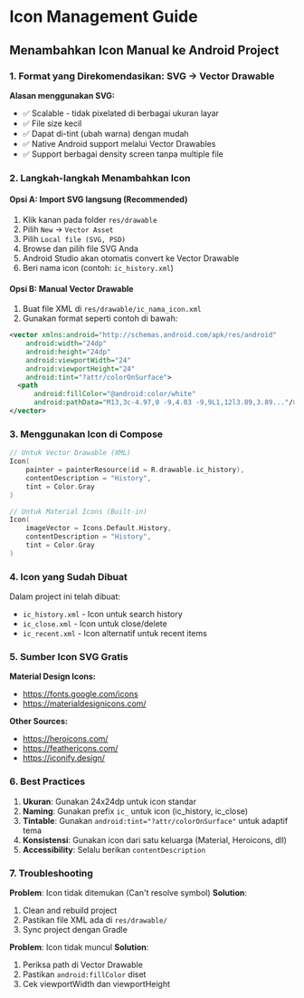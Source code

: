 # Icon Management Guide

## Menambahkan Icon Manual ke Android Project

### 1. Format yang Direkomendasikan: SVG → Vector Drawable

**Alasan menggunakan SVG:**

- ✅ Scalable - tidak pixelated di berbagai ukuran layar
- ✅ File size kecil
- ✅ Dapat di-tint (ubah warna) dengan mudah
- ✅ Native Android support melalui Vector Drawables
- ✅ Support berbagai density screen tanpa multiple file

### 2. Langkah-langkah Menambahkan Icon

#### Opsi A: Import SVG langsung (Recommended)

1. Klik kanan pada folder `res/drawable`
2. Pilih `New` → `Vector Asset`
3. Pilih `Local file (SVG, PSD)`
4. Browse dan pilih file SVG Anda
5. Android Studio akan otomatis convert ke Vector Drawable
6. Beri nama icon (contoh: `ic_history.xml`)

#### Opsi B: Manual Vector Drawable

1. Buat file XML di `res/drawable/ic_nama_icon.xml`
2. Gunakan format seperti contoh di bawah:

```xml
<vector xmlns:android="http://schemas.android.com/apk/res/android"
    android:width="24dp"
    android:height="24dp"
    android:viewportWidth="24"
    android:viewportHeight="24"
    android:tint="?attr/colorOnSurface">
  <path
      android:fillColor="@android:color/white"
      android:pathData="M13,3c-4.97,0 -9,4.03 -9,9L1,12l3.89,3.89..."/>
</vector>
```

### 3. Menggunakan Icon di Compose

```kotlin
// Untuk Vector Drawable (XML)
Icon(
    painter = painterResource(id = R.drawable.ic_history),
    contentDescription = "History",
    tint = Color.Gray
)

// Untuk Material Icons (Built-in)
Icon(
    imageVector = Icons.Default.History,
    contentDescription = "History",
    tint = Color.Gray
)
```

### 4. Icon yang Sudah Dibuat

Dalam project ini telah dibuat:

- `ic_history.xml` - Icon untuk search history
- `ic_close.xml` - Icon untuk close/delete
- `ic_recent.xml` - Icon alternatif untuk recent items

### 5. Sumber Icon SVG Gratis

**Material Design Icons:**

- https://fonts.google.com/icons
- https://materialdesignicons.com/

**Other Sources:**

- https://heroicons.com/
- https://feathericons.com/
- https://iconify.design/

### 6. Best Practices

1. **Ukuran**: Gunakan 24x24dp untuk icon standar
2. **Naming**: Gunakan prefix `ic_` untuk icon (ic_history, ic_close)
3. **Tintable**: Gunakan `android:tint="?attr/colorOnSurface"` untuk adaptif tema
4. **Konsistensi**: Gunakan icon dari satu keluarga (Material, Heroicons, dll)
5. **Accessibility**: Selalu berikan `contentDescription`

### 7. Troubleshooting

**Problem**: Icon tidak ditemukan (Can't resolve symbol)
**Solution**:

1. Clean and rebuild project
2. Pastikan file XML ada di `res/drawable/`
3. Sync project dengan Gradle

**Problem**: Icon tidak muncul
**Solution**:

1. Periksa path di Vector Drawable
2. Pastikan `android:fillColor` diset
3. Cek viewportWidth dan viewportHeight
